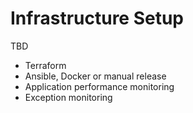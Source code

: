 Infrastructure Setup
=================
TBD

* Terraform
* Ansible, Docker or manual release
* Application performance monitoring
* Exception monitoring

